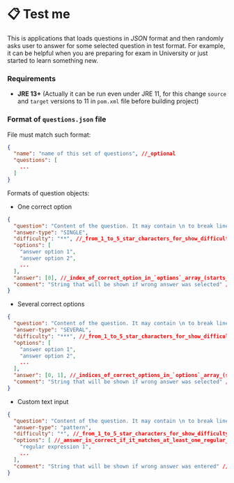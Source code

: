 # 📋 Test me

This is applications that loads questions in _JSON_ format and then randomly asks user to answer for some selected question in test format. For example, it can be helpful when you are preparing for exam in University or just started to learn something new.

### Requirements

* **JRE 13+** (Actually it can be run even under JRE 11, for this change `source` and `target` versions to 11 in `pom.xml` file before building project)

### Format of `questions.json` file

File must match such format:
```json
{
  "name": "name of this set of questions", //_optional
  "questions": [
    ...
  ]
}
```

Formats of question objects:

* One correct option

```json
{
  "question": "Content of the question. It may contain \n to break line",
  "answer-type": "SINGLE",
  "difficulty": "**", //_from_1_to_5_star_characters_for_show_difficulty_of_question_(optional)
  "options": [
    "answer option 1",
    "answer option 2",
    ...
  ],
  "answer": [0], //_index_of_correct_option_in_`options`_array_(starts_from_0,_must_constain_single_value)
  "comment": "String that will be shown if wrong answer was selected" //_optional
}
```

* Several correct options

```json
{
  "question": "Content of the question. It may contain \n to break line",
  "answer-type": "SEVERAL",
  "difficulty": "***", //_from_1_to_5_star_characters_for_show_difficulty_of_question_(optional)
  "options": [
    "answer option 1",
    "answer option 2",
    ...
  ],
  "answer": [0, 1], //_indices_of_correct_options_in_`options`_array_(starts_from_0)
  "comment": "String that will be shown if wrong answer was selected" //_optional
}
```

* Custom text input

```json
{
  "question": "Content of the question. It may contain \n to break line",
  "answer-type": "pattern",
  "difficulty": "*", //_from_1_to_5_star_characters_for_show_difficulty_of_question_(optional)
  "options": [ //_answer_is_correct_if_it_matches_at_least_one_regular_expression_from_`options`
    "regular expression 1",
    ...
  ],
  "comment": "String that will be shown if wrong answer was entered" //_optional
}
```
